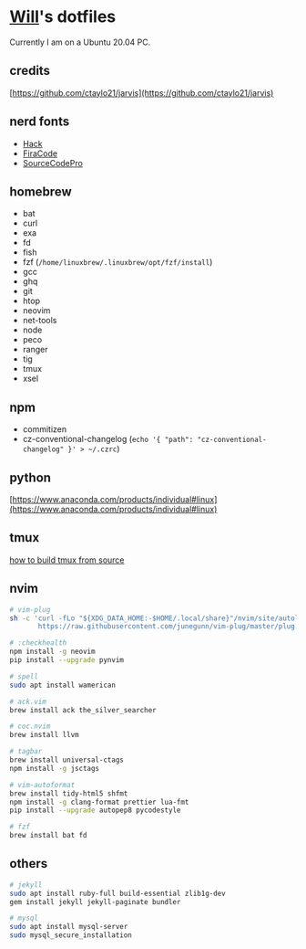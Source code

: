 # [Will](https://nerdzzh.me/)'s dotfiles

Currently I am on a Ubuntu 20.04 PC.

## credits

[https://github.com/ctaylo21/jarvis](https://github.com/ctaylo21/jarvis)

## nerd fonts

- [Hack](https://github.com/ryanoasis/nerd-fonts/releases/download/v2.1.0/Hack.zip)
- [FiraCode](https://github.com/ryanoasis/nerd-fonts/releases/download/v2.1.0/FiraCode.zip)
- [SourceCodePro](https://github.com/ryanoasis/nerd-fonts/releases/download/v2.1.0/SourceCodePro.zip)

## homebrew

- bat
- curl
- exa
- fd
- fish
- fzf (`/home/linuxbrew/.linuxbrew/opt/fzf/install`)
- gcc
- ghq
- git
- htop
- neovim
- net-tools
- node
- peco
- ranger
- tig
- tmux
- xsel

## npm

- commitizen
- cz-conventional-changelog (`echo '{ "path": "cz-conventional-changelog" }' > ~/.czrc`)

## python

[https://www.anaconda.com/products/individual#linux](https://www.anaconda.com/products/individual#linux)

## tmux

[how to build tmux from source](https://nerdzzh.me/2021/10/23/build-tmux-from-source-and-use-tpm-tmux-plugin-manager/#build-tmux-from-source)

## nvim

```sh
# vim-plug
sh -c 'curl -fLo "${XDG_DATA_HOME:-$HOME/.local/share}"/nvim/site/autoload/plug.vim --create-dirs \
       https://raw.githubusercontent.com/junegunn/vim-plug/master/plug.vim'

# :checkhealth
npm install -g neovim
pip install --upgrade pynvim

# spell
sudo apt install wamerican

# ack.vim
brew install ack the_silver_searcher

# coc.nvim
brew install llvm

# tagbar
brew install universal-ctags
npm install -g jsctags

# vim-autoformat
brew install tidy-html5 shfmt
npm install -g clang-format prettier lua-fmt
pip install --upgrade autopep8 pycodestyle

# fzf
brew install bat fd
```

## others

```sh
# jekyll
sudo apt install ruby-full build-essential zlib1g-dev
gem install jekyll jekyll-paginate bundler

# mysql
sudo apt install mysql-server
sudo mysql_secure_installation
```
